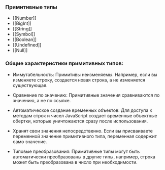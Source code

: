 ### Примитивные типы
- [[Number]] 
- [[BigInt]] 
- [[String]] 
- [[Symbol]] 
- [[Boolean]] 
- [[Undefined]]
- [[Null]]

### Общие характеристики примитивных типов:
- Иммутабельность: Примитивы неизменяемы. Например, если вы изменяете строку, создается новая строка, а не изменяется существующая.
    
- Сравнение по значению: Примитивные значения сравниваются по значению, а не по ссылке.
    
- Автоматическое создание временных объектов: Для доступа к методам строк и чисел JavaScript создает временные объектные обертки, которые уничтожаются сразу после использования.

-  Хранят свои значения непосредственно. Если вы присваиваете переменной значение примитивного типа, переменная содержит само значение.
    
- Типовые преобразования: Примитивные типы могут быть автоматически преобразованы в другие типы, например, строка может быть преобразована в число при необходимости.

